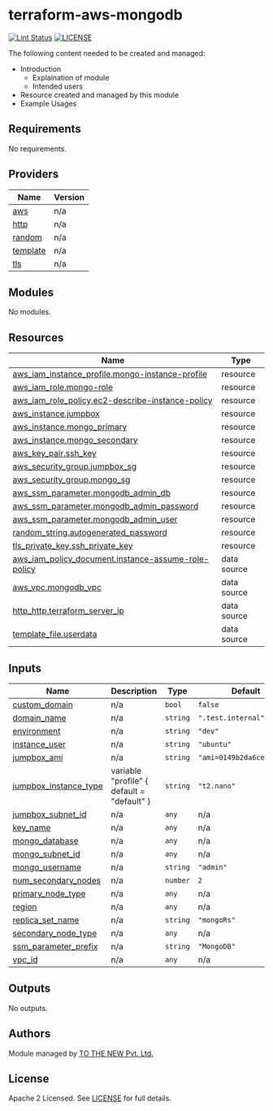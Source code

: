 # terraform-aws-mongodb

[![Lint Status](https://github.com/tothenew/terraform-aws-mongodb/workflows/Lint/badge.svg)](https://github.com/tothenew/terraform-aws-mongodb/actions)
[![LICENSE](https://img.shields.io/github/license/tothenew/terraform-aws-mongodb)](https://github.com/tothenew/terraform-aws-mongodb/blob/master/LICENSE)

The following content needed to be created and managed:
 - Introduction
     - Explaination of module 
     - Intended users
 - Resource created and managed by this module
 - Example Usages

<!-- BEGIN_TF_DOCS -->
## Requirements

No requirements.

## Providers

| Name | Version |
|------|---------|
| <a name="provider_aws"></a> [aws](#provider\_aws) | n/a |
| <a name="provider_http"></a> [http](#provider\_http) | n/a |
| <a name="provider_random"></a> [random](#provider\_random) | n/a |
| <a name="provider_template"></a> [template](#provider\_template) | n/a |
| <a name="provider_tls"></a> [tls](#provider\_tls) | n/a |

## Modules

No modules.

## Resources

| Name | Type |
|------|------|
| [aws_iam_instance_profile.mongo-instance-profile](https://registry.terraform.io/providers/hashicorp/aws/latest/docs/resources/iam_instance_profile) | resource |
| [aws_iam_role.mongo-role](https://registry.terraform.io/providers/hashicorp/aws/latest/docs/resources/iam_role) | resource |
| [aws_iam_role_policy.ec2-describe-instance-policy](https://registry.terraform.io/providers/hashicorp/aws/latest/docs/resources/iam_role_policy) | resource |
| [aws_instance.jumpbox](https://registry.terraform.io/providers/hashicorp/aws/latest/docs/resources/instance) | resource |
| [aws_instance.mongo_primary](https://registry.terraform.io/providers/hashicorp/aws/latest/docs/resources/instance) | resource |
| [aws_instance.mongo_secondary](https://registry.terraform.io/providers/hashicorp/aws/latest/docs/resources/instance) | resource |
| [aws_key_pair.ssh_key](https://registry.terraform.io/providers/hashicorp/aws/latest/docs/resources/key_pair) | resource |
| [aws_security_group.jumpbox_sg](https://registry.terraform.io/providers/hashicorp/aws/latest/docs/resources/security_group) | resource |
| [aws_security_group.mongo_sg](https://registry.terraform.io/providers/hashicorp/aws/latest/docs/resources/security_group) | resource |
| [aws_ssm_parameter.mongodb_admin_db](https://registry.terraform.io/providers/hashicorp/aws/latest/docs/resources/ssm_parameter) | resource |
| [aws_ssm_parameter.mongodb_admin_password](https://registry.terraform.io/providers/hashicorp/aws/latest/docs/resources/ssm_parameter) | resource |
| [aws_ssm_parameter.mongodb_admin_user](https://registry.terraform.io/providers/hashicorp/aws/latest/docs/resources/ssm_parameter) | resource |
| [random_string.autogenerated_password](https://registry.terraform.io/providers/hashicorp/random/latest/docs/resources/string) | resource |
| [tls_private_key.ssh_private_key](https://registry.terraform.io/providers/hashicorp/tls/latest/docs/resources/private_key) | resource |
| [aws_iam_policy_document.instance-assume-role-policy](https://registry.terraform.io/providers/hashicorp/aws/latest/docs/data-sources/iam_policy_document) | data source |
| [aws_vpc.mongodb_vpc](https://registry.terraform.io/providers/hashicorp/aws/latest/docs/data-sources/vpc) | data source |
| [http_http.terraform_server_ip](https://registry.terraform.io/providers/hashicorp/http/latest/docs/data-sources/http) | data source |
| [template_file.userdata](https://registry.terraform.io/providers/hashicorp/template/latest/docs/data-sources/file) | data source |

## Inputs

| Name | Description | Type | Default | Required |
|------|-------------|------|---------|:--------:|
| <a name="input_custom_domain"></a> [custom\_domain](#input\_custom\_domain) | n/a | `bool` | `false` | no |
| <a name="input_domain_name"></a> [domain\_name](#input\_domain\_name) | n/a | `string` | `".test.internal"` | no |
| <a name="input_environment"></a> [environment](#input\_environment) | n/a | `string` | `"dev"` | no |
| <a name="input_instance_user"></a> [instance\_user](#input\_instance\_user) | n/a | `string` | `"ubuntu"` | no |
| <a name="input_jumpbox_ami"></a> [jumpbox\_ami](#input\_jumpbox\_ami) | n/a | `string` | `"ami=0149b2da6ceec4bb0"` | no |
| <a name="input_jumpbox_instance_type"></a> [jumpbox\_instance\_type](#input\_jumpbox\_instance\_type) | variable "profile" { default = "default" } | `string` | `"t2.nano"` | no |
| <a name="input_jumpbox_subnet_id"></a> [jumpbox\_subnet\_id](#input\_jumpbox\_subnet\_id) | n/a | `any` | n/a | yes |
| <a name="input_key_name"></a> [key\_name](#input\_key\_name) | n/a | `any` | n/a | yes |
| <a name="input_mongo_database"></a> [mongo\_database](#input\_mongo\_database) | n/a | `any` | n/a | yes |
| <a name="input_mongo_subnet_id"></a> [mongo\_subnet\_id](#input\_mongo\_subnet\_id) | n/a | `any` | n/a | yes |
| <a name="input_mongo_username"></a> [mongo\_username](#input\_mongo\_username) | n/a | `string` | `"admin"` | no |
| <a name="input_num_secondary_nodes"></a> [num\_secondary\_nodes](#input\_num\_secondary\_nodes) | n/a | `number` | `2` | no |
| <a name="input_primary_node_type"></a> [primary\_node\_type](#input\_primary\_node\_type) | n/a | `any` | n/a | yes |
| <a name="input_region"></a> [region](#input\_region) | n/a | `any` | n/a | yes |
| <a name="input_replica_set_name"></a> [replica\_set\_name](#input\_replica\_set\_name) | n/a | `string` | `"mongoRs"` | no |
| <a name="input_secondary_node_type"></a> [secondary\_node\_type](#input\_secondary\_node\_type) | n/a | `any` | n/a | yes |
| <a name="input_ssm_parameter_prefix"></a> [ssm\_parameter\_prefix](#input\_ssm\_parameter\_prefix) | n/a | `string` | `"MongoDB"` | no |
| <a name="input_vpc_id"></a> [vpc\_id](#input\_vpc\_id) | n/a | `any` | n/a | yes |

## Outputs

No outputs.
<!-- END_TF_DOCS -->
## Authors

Module managed by [TO THE NEW Pvt. Ltd.](https://github.com/tothenew)

## License

Apache 2 Licensed. See [LICENSE](https://github.com/tothenew/terraform-aws-mongodb/blob/main/LICENSE) for full details.
